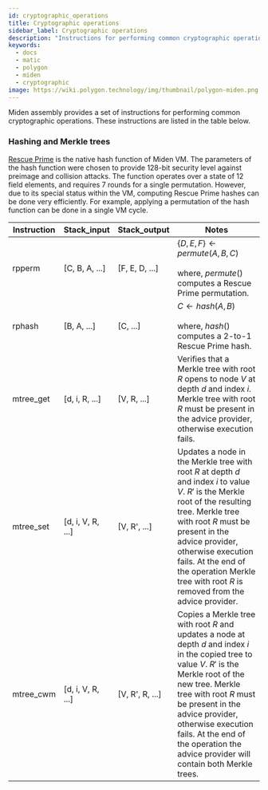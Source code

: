 ```yaml
---
id: cryptographic_operations
title: Cryptographic operations
sidebar_label: Cryptographic operations
description: "Instructions for performing common cryptographic operations."
keywords:
  - docs
  - matic
  - polygon
  - miden
  - cryptographic
image: https://wiki.polygon.technology/img/thumbnail/polygon-miden.png
---
```


Miden assembly provides a set of instructions for performing common cryptographic operations. These instructions are listed in the table below.

### Hashing and Merkle trees
[Rescue Prime](https://eprint.iacr.org/2020/1143) is the native hash function of Miden VM. The parameters of the hash function were chosen to provide 128-bit security level against preimage and collision attacks. The function operates over a state of 12 field elements, and requires 7 rounds for a single permutation. However, due to its special status within the VM, computing Rescue Prime hashes can be done very efficiently. For example, applying a permutation of the hash function can be done in a single VM cycle. 

| Instruction    | Stack_input     | Stack_output   | Notes                                      |
| -------------- | --------------- | -------------- | ------------------------------------------ |
| rpperm         | [C, B, A, ...]  | [F, E, D, ...] | $\{D, E, F\} \leftarrow permute(A, B, C)$ <br></br> where, $permute()$ computes a Rescue Prime permutation. |
| rphash         | [B, A, ...]     | [C, ...]       | $C \leftarrow hash(A,B)$ <br></br> where, $hash()$ computes a 2-to-1 Rescue Prime hash. |
| mtree_get      | [d, i, R, ...]  | [V, R, ...] | Verifies that a Merkle tree with root $R$ opens to node $V$ at depth $d$ and index $i$. Merkle tree with root $R$ must be present in the advice provider, otherwise execution fails. |
| mtree_set      | [d, i, V, R, ...] | [V, R', ...] | Updates a node in the Merkle tree with root $R$ at depth $d$ and index $i$ to value $V$. $R'$ is the Merkle root of the resulting tree. Merkle tree with root $R$ must be present in the advice provider, otherwise execution fails. At the end of the operation Merkle tree with root $R$ is removed from the advice provider. |
| mtree_cwm      | [d, i, V, R, ...] | [V, R', R, ...] | Copies a Merkle tree with root $R$ and updates a node at depth $d$ and index $i$ in the copied tree to value $V$. $R'$ is the Merkle root of the new tree. Merkle tree with root $R$ must be present in the advice provider, otherwise execution fails. At the end of the operation the advice provider will contain both Merkle trees. |
